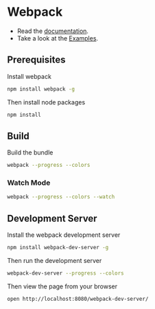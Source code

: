 # Webpack

* Read the [documentation](http://webpack.github.io/docs/).
* Take a look at the [Examples](https://github.com/webpack/webpack/tree/master/examples).

## Prerequisites

Install webpack
```bash
npm install webpack -g
```

Then install node packages
```bash
npm install
```

## Build

Build the bundle
```bash
webpack --progress --colors
```

### Watch Mode

```bash
webpack --progress --colors --watch
```

## Development Server

Install the webpack development server
```bash
npm install webpack-dev-server -g
```

Then run the development server
```bash
webpack-dev-server --progress --colors
```

Then view the page from your browser
```bash
open http://localhost:8080/webpack-dev-server/
```